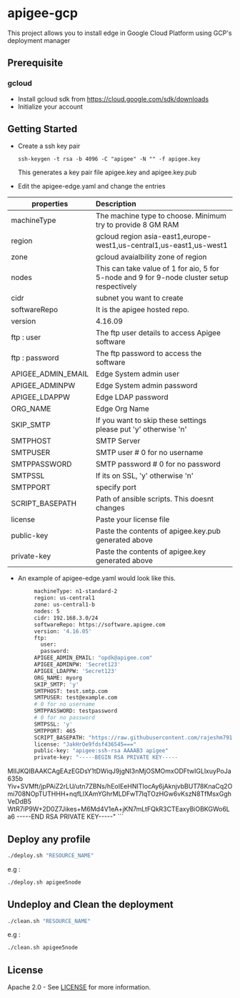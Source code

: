 # apigee-gcp
This project allows you to install edge in Google Cloud Platform using GCP's deployment manager

## Prerequisite

### gcloud
- Install gcloud sdk from https://cloud.google.com/sdk/downloads
- Initialize your account

## Getting Started
- Create a ssh key pair 
    ```
    ssh-keygen -t rsa -b 4096 -C "apigee" -N "" -f apigee.key
    ```
    This generates a key pair file apigee.key and apigee.key.pub

- Edit the apigee-edge.yaml and change the entries 

| properties        | Description                                                             | 
| ----------------- |:------------------------------------------------------------------| 
| machineType       | The machine type to choose. Minimum try to provide 8 GM RAM       |
| region            | gcloud region asia-east1,europe-west1,us-central1,us-east1,us-west1                                   | 
| zone              | gcloud avaialbility zone of region                                |
| nodes             | This can take value of 1 for aio, 5 for 5-node and 9 for 9-node cluster setup respectively                                                                      |
| cidr              | subnet you want to create                                         |
| softwareRepo      | It is the apigee hosted repo.                                     |
| version           |   4.16.09                 |
| ftp : user        | The ftp user details to access Apigee software                    |
| ftp : password    | The ftp password to access the software                           |
| APIGEE_ADMIN_EMAIL| Edge System admin user                                            |
| APIGEE_ADMINPW    | Edge System admin password                                        |
| APIGEE_LDAPPW     | Edge LDAP password                                                |
| ORG_NAME          | Edge Org Name                                                     |
| SKIP_SMTP         | If you want to skip these settings please put 'y' otherwise 'n'   |
| SMTPHOST          | SMTP Server                                                       |
| SMTPUSER          | SMTP user # 0 for no username                                     |
| SMTPPASSWORD      | SMTP password  # 0 for no password                                |
| SMTPSSL           | If its on SSL, 'y' otherwise 'n'                                  |
| SMTPPORT          | specify port                                                      |
| SCRIPT_BASEPATH   | Path of ansible scripts. This doesnt changes                      |
| license           | Paste your license file                                           |
| public-key        | Paste the contents of apigee.key.pub generated above              |
| private-key       | Paste the contents of apigee.key generated above                  |

- An example of apigee-edge.yaml would look like this. 

    ```sh
         machineType: n1-standard-2
         region: us-central1
         zone: us-central1-b
         nodes: 5
         cidr: 192.168.3.0/24
         softwareRepo: https://software.apigee.com
         version: '4.16.05'
         ftp:
           user: 
           password: 
         APIGEE_ADMIN_EMAIL: "opdk@apigee.com"
         APIGEE_ADMINPW: 'Secret123'
         APIGEE_LDAPPW: 'Secret123'
         ORG_NAME: myorg
         SKIP_SMTP: 'y'
         SMTPHOST: test.smtp.com
         SMTPUSER: test@example.com
         # 0 for no username
         SMTPPASSWORD: testpassword
         # 0 for no password
         SMTPSSL: 'y'
         SMTPPORT: 465
         SCRIPT_BASEPATH: "https://raw.githubusercontent.com/rajeshm7910/apigee-gcp/master/multinode/jinja"
         license: "JakHrOe9fdsf436545==="
         public-key: "apigee:ssh-rsa AAAAB3 apigee"
         private-key: "-----BEGIN RSA PRIVATE KEY-----
MIIJKQIBAAKCAgEAzEGDsY1tDWiqJ9jgNI3nMjOSMOmxODFtwIGLlxuyPoJa635b
Yiv+SVMft/jpPAiZ2rLU/utn7ZBNs/hEoIEeHNITIocAy6jAknjvbBUT78KnaCq2Omi708NOpTUTHHH+nqfLlXAmYGhrMLDFwT7lqTOzHGw6vKszN8TfMsxGghVeDdB5
WtR7iP9W+2D0Z7Jikes+M6Md4V1eA+jKN7mLtFQkR3CTEaxyBiOBKGWo6La6
-----END RSA PRIVATE KEY-----"
    ```

## Deploy any profile
```sh
./deploy.sh "RESOURCE_NAME"
```
e.g :
```sh
./deploy.sh apigee5node
```

## Undeploy and Clean the deployment
```sh
./clean.sh "RESOURCE_NAME"
```
e.g :
```sh
./clean.sh apigee5node
```
## License

Apache 2.0 - See [LICENSE](LICENSE) for more information.

